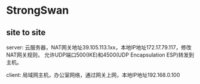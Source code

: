 # StrongSwan

## site to site 
server:
云服务器，NAT网关地址39.105.113.1xx，本地IP地址172.17.79.117，修改NAT网关规则，
允许UDP端口500(IKE)和4500(UDP Encapsulation ESP)转发到主机。

client:
局域网主机，办公室网络，通过网关上网，本地IP地址192.168.0.100
